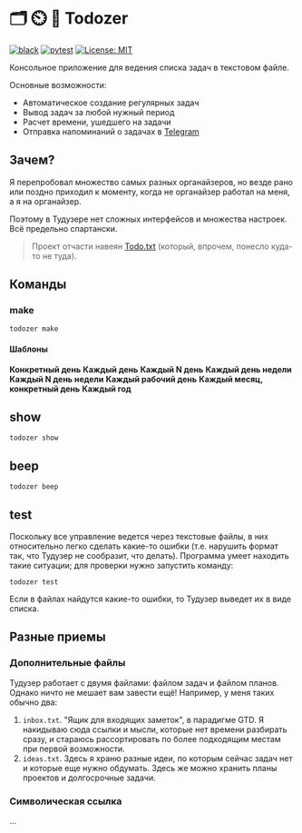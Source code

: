 # 🗂️ ⏲️ 📅 Todozer

[![black](https://github.com/vkostyanetsky/Todozer/actions/workflows/black.yml/badge.svg)](https://github.com/vkostyanetsky/Todozer/actions/workflows/black.yml) [![pytest](https://github.com/vkostyanetsky/Todozer/actions/workflows/pytest.yaml/badge.svg)](https://github.com/vkostyanetsky/Todozer/actions/workflows/pytest.yaml) [![License: MIT](https://img.shields.io/badge/License-MIT-yellow.svg)](https://opensource.org/licenses/MIT)

Консольное приложение для ведения списка задач в текстовом файле. 

Основные возможности: 

- Автоматическое создание регулярных задач
- Вывод задач за любой нужный период
- Расчет времени, ушедшего на задачи
- Отправка напоминаний о задачах в [Telegram](https://telegram.org)

## Зачем?

Я перепробовал множество самых разных органайзеров, но везде рано или поздно приходил к моменту, когда не органайзер работал на меня, а я на органайзер. 

Поэтому в Тудузере нет сложных интерфейсов и множества настроек. Всё предельно спартански.

> Проект отчасти навеян [Todo.txt](http://todotxt.org) (который, впрочем, понесло куда-то не туда). 

## Команды

### make

```commandline
todozer make
```

#### Шаблоны

**Конкретный день**
**Каждый день**
**Каждый N день**
**Каждый день недели**
**Каждый N день недели**
**Каждый рабочий день**
**Каждый месяц, конкретный день**
**Каждый год**

## show 

```commandline
todozer show
```

## beep 

```commandline
todozer beep
```

## test

Поскольку все управление ведется через текстовые файлы, в них относительно легко сделать какие-то ошибки (т.е. нарушить формат так, что Тудузер не сообразит, что делать). Программа умеет находить такие ситуации; для проверки нужно запустить команду: 

```commandline
todozer test
```

Если в файлах найдутся какие-то ошибки, то Тудузер выведет их в виде списка.

## Разные приемы

### Дополнительные файлы

Тудузер работает с двумя файлами: файлом задач и файлом планов. Однако ничто не мешает вам завести ещё! Например, у меня таких обычно два:

1. `inbox.txt`. "Ящик для входящих заметок", в парадигме GTD. Я накидываю сюда ссылки и мысли, которые нет времени разбирать сразу, и стараюсь рассортировать по более подходящим местам при первой возможности.
2. `ideas.txt`. Здесь я храню разные идеи, по которым сейчас задач нет и которые еще нужно обдумать. Здесь же можно хранить планы проектов и долгосрочные задачи. 

### Символическая ссылка

...